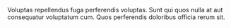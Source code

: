 Voluptas repellendus fuga perferendis voluptas.
Sunt qui quos nulla at aut consequatur voluptatum cum.
Quos perferendis doloribus officia rerum sit.